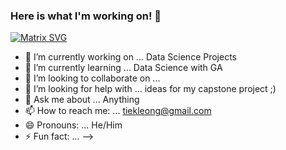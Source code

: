 ### Here is what I'm working on! 👋


 [![Matrix SVG](https://raw.githubusercontent.com/rodrigograca31/rodrigograca31/master/matrix.svg)](https://www.youtube.com/watch?v=dQw4w9WgXcQ) 


- 🔭 I’m currently working on ... Data Science Projects
- 🌱 I’m currently learning ... Data Science with GA
- 👯 I’m looking to collaborate on ... 
- 🤔 I’m looking for help with ... ideas for my capstone project ;)
- 💬 Ask me about ... Anything
- 📫 How to reach me: ... tiekleong@gmail.com
- 😄 Pronouns: ... He/Him
- ⚡ Fun fact: ...
-->
